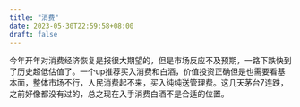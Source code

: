 ```yaml
---
title: "消费"
date: 2023-05-30T22:59:58+08:00
draft: false
---
```


今年开年对消费经济恢复是报很大期望的，但是市场反应不及预期，一路下跌快到了历史超低估值了。一个up推荐买入消费和白酒，价值投资正确但是也需要看基本面，整体市场不行，人民消费起不来，买入纯纯送管理费。这几天茅台7连跌，之前好像都没有过的，总之现在入手消费白酒不是合适的位置。